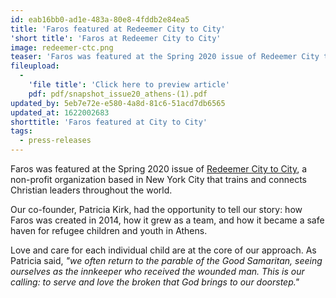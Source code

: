```yaml
---
id: eab16bb0-ad1e-483a-80e8-4fddb2e84ea5
title: 'Faros featured at Redeemer City to City'
'short title': 'Faros at Redeemer City to City'
image: redeemer-ctc.png
teaser: 'Faros was featured at the Spring 2020 issue of Redeemer City to City, a non-profit organization based in New York City that trains and connects Christian leaders throughout the world. Our co-founder, Patricia Kirk, had the opportunity to tell our...'
fileupload:
  -
    'file title': 'Click here to preview article'
    pdf: pdf/snapshot_issue20_athens-(1).pdf
updated_by: 5eb7e72e-e580-4a8d-81c6-51acd7db6565
updated_at: 1622002683
shorttitle: 'Faros featured at City to City'
tags:
  - press-releases
---
```

Faros was featured at the Spring 2020 issue of [Redeemer City to City](https://redeemercitytocity.com/), a non-profit organization based in New York City that trains and connects Christian leaders throughout the world. 

Our co-founder, Patricia Kirk, had the opportunity to tell our story: how Faros was created in 2014, how it grew as a team, and how it became a safe haven for refugee children and youth in Athens. 

Love and care for each individual child are at the core of our approach. As Patricia said, _"we often return to the parable of the Good Samaritan, seeing ourselves as the innkeeper who received the wounded man. This is our calling: to serve and love the broken that God brings to our doorstep."_